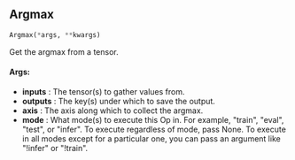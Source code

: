 ## Argmax
```python
Argmax(*args, **kwargs)
```
Get the argmax from a tensor.


#### Args:

* **inputs** :  The tensor(s) to gather values from.
* **outputs** :  The key(s) under which to save the output.
* **axis** :  The axis along which to collect the argmax.
* **mode** :  What mode(s) to execute this Op in. For example, "train", "eval", "test", or "infer". To execute        regardless of mode, pass None. To execute in all modes except for a particular one, you can pass an argument        like "!infer" or "!train".